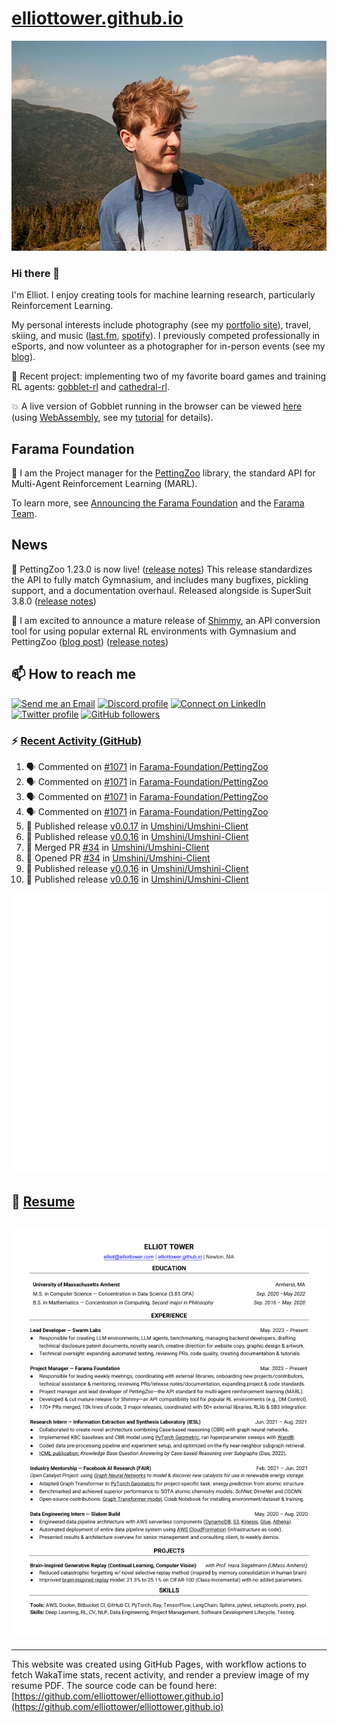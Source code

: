 # [elliottower.github.io](https://github.com/elliottower/elliottower.github.io)

[![A wild Elliot on Mt Washington](https://raw.githubusercontent.com/elliottower/elliottower.github.io/main/src/jpg/DSCF7539-600px.jpg?raw=true)](https://raw.githubusercontent.com/elliottower/elliottower.github.io/main/src/jpg/DSCF7539.jpg?raw=true)

### Hi there 👋

I'm Elliot. I enjoy creating tools for machine learning research, particularly Reinforcement Learning.

My personal interests include photography (see my [portfolio site](https://www.elliottower.com/)), travel, skiing, and music ([last.fm](https://www.last.fm/user/ajsdlfkwer), [spotify](https://open.spotify.com/user/12132818380)). I previously competed professionally in eSports, and now volunteer as a photographer for in-person events (see my [blog](https://www.elliottower.com/stories/?category=events)).

🤖 Recent project: implementing two of my favorite board games and training RL agents: [gobblet-rl](https://github.com/elliottower/gobblet-rl) and [cathedral-rl](https://github.com/elliottower/cathedral-rl). 

💥 A live version of Gobblet running in the browser can be viewed [here](https://elliottower.github.io/gobblet-rl/) (using [WebAssembly](https://webassembly.org/), see my [tutorial](https://github.com/elliottower/gobblet-rl/blob/main/tutorials/WebAssembly/web_assembly.md) for details).

## Farama Foundation

🚀 I am the Project manager for the [PettingZoo](https://github.com/Farama-Foundation/PettingZoo) library, the standard API for Multi-Agent Reinforcement Learning (MARL). 

To learn more, see [Announcing the Farama Foundation](https://farama.org/Announcing-The-Farama-Foundation) and the [Farama Team](https://farama.org/team).

## News

🎉 PettingZoo 1.23.0 is now live! ([release notes](https://github.com/Farama-Foundation/PettingZoo/releases/tag/1.23.0)) This release standardizes the API to fully match Gymnasium, and includes many bugfixes, pickling support, and a documentation overhaul. Released alongside is SuperSuit 3.8.0 ([release notes](https://github.com/Farama-Foundation/SuperSuit/releases/tag/3.8.0)) 

<!-- ![GitHub Release Date](https://img.shields.io/github/release-date/Farama-Foundation/PettingZoo) -->

🎉 I am excited to announce a mature release of [Shimmy](https://github.com/Farama-Foundation/Shimmy), an API conversion tool for using popular external RL environments with Gymnasium and PettingZoo ([blog post](https://farama.org/Announcing-Shimmy)) ([release notes](https://github.com/Farama-Foundation/Shimmy/releases/tag/v1.0.0)) 

## 📫 How to reach me

 [![Send me an Email](https://img.shields.io/badge/email-elliot%40elliottower.com-blue)](mailto:elliot@elliottower.com)
 [![Discord profile](https://img.shields.io/badge/Discord-7289DA?style=flat&logo=discord&logoColor=white)](https://discord.com/users/83091537923145728)
 [![Connect on LinkedIn](https://img.shields.io/badge/--linkedin?label=LinkedIn&logo=LinkedIn&style=social)](https://www.linkedin.com/in/elliot-tower)
 [![Twitter profile](https://img.shields.io/twitter/follow/elliottower?style=social)](https://twitter.com/ElliotTower/)
 [![GitHub followers](https://img.shields.io/github/followers/elliottower?style=social)](https://github.com/elliottower/)

### ⚡ [Recent Activity (GitHub)](https://github.com/elliottower)

<!--START_SECTION:activity-->
1. 🗣 Commented on [#1071](https://github.com/Farama-Foundation/PettingZoo/pull/1071#issuecomment-1687045716) in [Farama-Foundation/PettingZoo](https://github.com/Farama-Foundation/PettingZoo)
2. 🗣 Commented on [#1071](https://github.com/Farama-Foundation/PettingZoo/pull/1071#issuecomment-1687038879) in [Farama-Foundation/PettingZoo](https://github.com/Farama-Foundation/PettingZoo)
3. 🗣 Commented on [#1071](https://github.com/Farama-Foundation/PettingZoo/pull/1071#issuecomment-1687035352) in [Farama-Foundation/PettingZoo](https://github.com/Farama-Foundation/PettingZoo)
4. 🗣 Commented on [#1071](https://github.com/Farama-Foundation/PettingZoo/pull/1071#issuecomment-1686853907) in [Farama-Foundation/PettingZoo](https://github.com/Farama-Foundation/PettingZoo)
5. 🚀 Published release [v0.0.17](https://github.com/Umshini/Umshini-Client/releases/tag/v0.0.17) in [Umshini/Umshini-Client](https://github.com/Umshini/Umshini-Client)
6. 🚀 Published release [v0.0.16](https://github.com/Umshini/Umshini-Client/releases/tag/v0.0.16) in [Umshini/Umshini-Client](https://github.com/Umshini/Umshini-Client)
7. 🎉 Merged PR [#34](https://github.com/Umshini/Umshini-Client/pull/34) in [Umshini/Umshini-Client](https://github.com/Umshini/Umshini-Client)
8. 💪 Opened PR [#34](https://github.com/Umshini/Umshini-Client/pull/34) in [Umshini/Umshini-Client](https://github.com/Umshini/Umshini-Client)
9. 🚀 Published release [v0.0.16](https://github.com/Umshini/Umshini-Client/releases/tag/v0.0.16) in [Umshini/Umshini-Client](https://github.com/Umshini/Umshini-Client)
10. 🚀 Published release [v0.0.16](https://github.com/Umshini/Umshini-Client/releases/tag/v0.0.16) in [Umshini/Umshini-Client](https://github.com/Umshini/Umshini-Client)
<!--END_SECTION:activity-->


<picture>
  <a href="https://metrics.lecoq.io/insights?user=elliottower">
   <img src="/github-metrics.svg" alt="Metrics">
  </a>
</picture>

## 📄 [Resume](https://elliottower.github.io/src/pdf/resume.pdf)

<!-- PDF-TO-MARKDOWN:START -->
![Page 1](src/png/page1.png "Page 1")
---
<!-- PDF-TO-MARKDOWN:END -->

----

This website was created using GitHub Pages, with workflow actions to fetch WakaTime stats, recent activity, and render a preview image of my resume PDF. The source code can be found here: [https://github.com/elliottower/elliottower.github.io](https://github.com/elliottower/elliottower.github.io)
